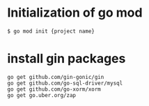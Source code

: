 # Initialization of go mod
```
$ go mod init {project name}
```

# install gin packages
```
go get github.com/gin-gonic/gin
go get github.com/go-sql-driver/mysql
go get github.com/go-xorm/xorm
go get go.uber.org/zap
```
